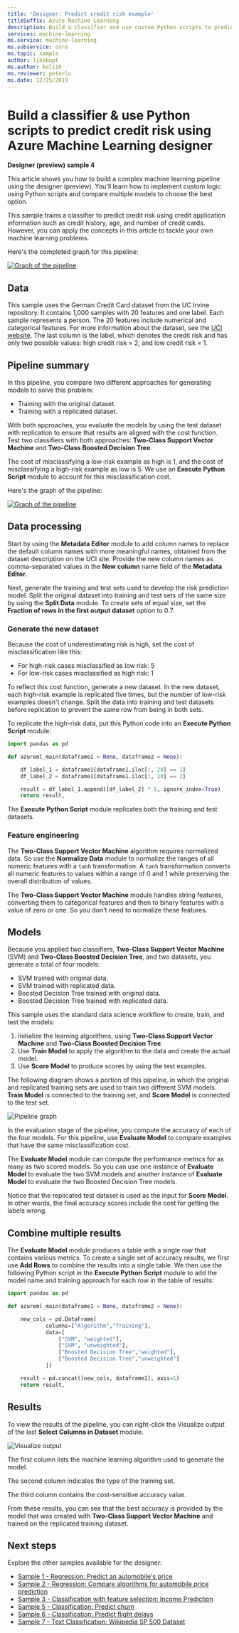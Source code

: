 ```yaml
---
title: 'Designer: Predict credit risk example'
titleSuffix: Azure Machine Learning
description: Build a classifier and use custom Python scripts to predict credit risk using Azure Machine Learning designer.
services: machine-learning
ms.service: machine-learning
ms.subservice: core
ms.topic: sample
author: likebupt
ms.author: keli19
ms.reviewer: peterlu
ms.date: 12/25/2019
---
```

# Build a classifier & use Python scripts to predict credit risk using Azure Machine Learning designer

**Designer (preview) sample 4**

This article shows you how to build a complex machine learning pipeline using the designer (preview). You'll learn how to implement custom logic using Python scripts and compare multiple models to choose the best option.

This sample trains a classifier to predict credit risk using credit application information such as credit history, age, and number of credit cards. However, you can apply the concepts in this article to tackle your own machine learning problems.

Here's the completed graph for this pipeline:

[![Graph of the pipeline](./media/how-to-designer-sample-classification-credit-risk-cost-sensitive/graph.png)](./media/how-to-designer-sample-classification-credit-risk-cost-sensitive/graph.png#lightbox)


## Data

This sample uses the German Credit Card dataset from the UC Irvine repository. It contains 1,000 samples with 20 features and one label. Each sample represents a person. The 20 features include numerical and categorical features. For more information about the dataset, see the [UCI website](https://archive.ics.uci.edu/ml/datasets/Statlog+%28German+Credit+Data%29). The last column is the label, which denotes the credit risk and has only two possible values: high credit risk = 2, and low credit risk = 1.

## Pipeline summary

In this pipeline, you compare two different approaches for generating models to solve this problem:

- Training with the original dataset.
- Training with a replicated dataset.

With both approaches, you evaluate the models by using the test dataset with replication to ensure that results are aligned with the cost function. Test two classifiers with both approaches: **Two-Class Support Vector Machine** and **Two-Class Boosted Decision Tree**.

The cost of misclassifying a low-risk example as high is 1, and the cost of misclassifying a high-risk example as low is 5. We use an **Execute Python Script** module to account for this misclassification cost.

Here's the graph of the pipeline:

[![Graph of the pipeline](./media/how-to-designer-sample-classification-credit-risk-cost-sensitive/graph.png)](./media/how-to-designer-sample-classification-credit-risk-cost-sensitive/graph.png#lightbox)

## Data processing

Start by using the **Metadata Editor** module to add column names to replace the default column names with more meaningful names, obtained from the dataset description on the UCI site. Provide the new column names as comma-separated values in the **New column** name field of the **Metadata Editor**.

Next, generate the training and test sets used to develop the risk prediction model. Split the original dataset into training and test sets of the same size by using the **Split Data** module. To create sets of equal size, set the **Fraction of rows in the first output dataset** option to 0.7.

### Generate the new dataset

Because the cost of underestimating risk is high, set the cost of misclassification like this:

- For high-risk cases misclassified as low risk: 5
- For low-risk cases misclassified as high risk: 1

To reflect this cost function, generate a new dataset. In the new dataset, each high-risk example is replicated five times, but the number of low-risk examples doesn't change. Split the data into training and test datasets before replication to prevent the same row from being in both sets.

To replicate the high-risk data, put this Python code into an **Execute Python Script** module:

```Python
import pandas as pd

def azureml_main(dataframe1 = None, dataframe2 = None):

    df_label_1 = dataframe1[dataframe1.iloc[:, 20] == 1]
    df_label_2 = dataframe1[dataframe1.iloc[:, 20] == 2]

    result = df_label_1.append([df_label_2] * 5, ignore_index=True)
    return result,
```

The **Execute Python Script** module replicates both the training and test datasets.

### Feature engineering

The **Two-Class Support Vector Machine** algorithm requires normalized data. So use the **Normalize Data** module to normalize the ranges of all numeric features with a `tanh` transformation. A `tanh` transformation converts all numeric features to values within a range of 0 and 1 while preserving the overall distribution of values.

The **Two-Class Support Vector Machine** module handles string features, converting them to categorical features and then to binary features with a value of zero or one. So you don't need to normalize these features.

## Models

Because you applied two classifiers, **Two-Class Support Vector Machine** (SVM) and **Two-Class Boosted Decision Tree**, and two datasets, you generate a total of four models:

- SVM trained with original data.
- SVM trained with replicated data.
- Boosted Decision Tree trained with original data.
- Boosted Decision Tree trained with replicated data.

This sample uses the standard data science workflow to create, train, and test the models:

1. Initialize the learning algorithms, using **Two-Class Support Vector Machine** and **Two-Class Boosted Decision Tree**.
1. Use **Train Model** to apply the algorithm to the data and create the actual model.
1. Use **Score Model** to produce scores by using the test examples.

The following diagram shows a portion of this pipeline, in which the original and replicated training sets are used to train two different SVM models. **Train Model** is connected to the training set, and **Score Model** is connected to the test set.

![Pipeline graph](./media/how-to-designer-sample-classification-credit-risk-cost-sensitive/score-part.png)

In the evaluation stage of the pipeline, you compute the accuracy of each of the four models. For this pipeline, use **Evaluate Model** to compare examples that have the same misclassification cost.

The **Evaluate Model** module can compute the performance metrics for as many as two scored models. So you can use one instance of **Evaluate Model** to evaluate the two SVM models and another instance of **Evaluate Model** to evaluate the two Boosted Decision Tree models.

Notice that the replicated test dataset is used as the input for **Score Model**. In other words, the final accuracy scores include the cost for getting the labels wrong.

## Combine multiple results

The **Evaluate Model** module produces a table with a single row that contains various metrics. To create a single set of accuracy results, we first use **Add Rows** to combine the results into a single table. We then use the following Python script in the **Execute Python Script** module to add the model name and training approach for each row in the table of results:

```Python
import pandas as pd

def azureml_main(dataframe1 = None, dataframe2 = None):

    new_cols = pd.DataFrame(
            columns=["Algorithm","Training"],
            data=[
                ["SVM", "weighted"],
                ["SVM", "unweighted"],
                ["Boosted Decision Tree","weighted"],
                ["Boosted Decision Tree","unweighted"]
            ])

    result = pd.concat([new_cols, dataframe1], axis=1)
    return result,
```

## Results

To view the results of the pipeline, you can right-click the Visualize output of the last **Select Columns in Dataset** module.

![Visualize output](media/how-to-designer-sample-classification-credit-risk-cost-sensitive/sample4-lastselect-1225.png)

The first column lists the machine learning algorithm used to generate the model.

The second column indicates the type of the training set.

The third column contains the cost-sensitive accuracy value.

From these results, you can see that the best accuracy is provided by the model that was created with **Two-Class Support Vector Machine** and trained on the replicated training dataset.


## Next steps

Explore the other samples available for the designer:

- [Sample 1 - Regression: Predict an automobile's price](how-to-designer-sample-regression-automobile-price-basic.md)
- [Sample 2 - Regression: Compare algorithms for automobile price prediction](how-to-designer-sample-regression-automobile-price-compare-algorithms.md)
- [Sample 3 - Classification with feature selection: Income Prediction](how-to-designer-sample-classification-predict-income.md)
- [Sample 5 - Classification: Predict churn](how-to-designer-sample-classification-churn.md)
- [Sample 6 - Classification: Predict flight delays](how-to-designer-sample-classification-flight-delay.md)
- [Sample 7 - Text Classification: Wikipedia SP 500 Dataset](how-to-designer-sample-text-classification.md)
